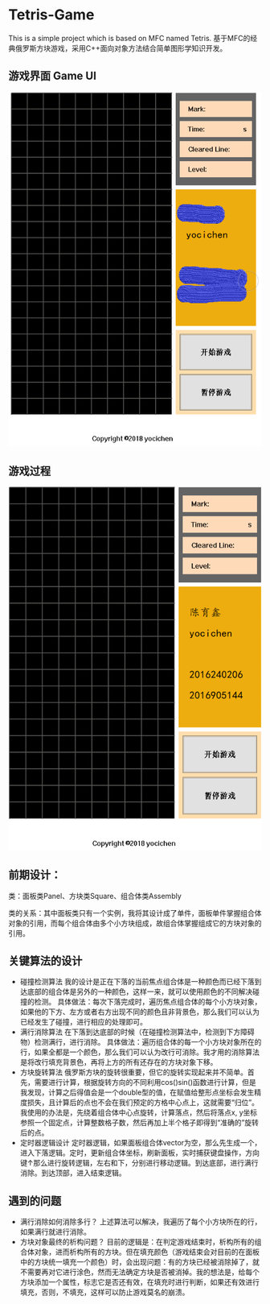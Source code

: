 # Tetris-Game
This is a simple project which is based on MFC named Tetris.
基于MFC的经典俄罗斯方块游戏，采用C++面向对象方法结合简单图形学知识开发。

## 游戏界面 Game UI
![游戏界面](https://github.com/yocichenyx/Tetris-Game/blob/master/界面.png)

## 游戏过程
![Watch the video](https://github.com/yocichenyx/Tetris-Game/blob/master/GIF.gif)

## 前期设计：
类：面板类Panel、方块类Square、组合体类Assembly

类的关系：其中面板类只有一个实例，我将其设计成了单件，面板单件掌握组合体对象的引用，而每个组合体由多个小方块组成，故组合体掌握组成它的方块对象的引用。

## 关键算法的设计
- 碰撞检测算法
我的设计是正在下落的当前焦点组合体是一种颜色而已经下落到达底部的组合体是另外的一种颜色，这样一来，就可以使用颜色的不同解决碰撞的检测。
具体做法：每次下落完成时，遍历焦点组合体的每个小方块对象，如果他的下方、左方或者右方出现不同的颜色且非背景色，那么我们可以认为已经发生了碰撞，进行相应的处理即可。
- 满行消除算法
在下落到达底部的时候（在碰撞检测算法中，检测到下方障碍物）检测满行，进行消除。
具体做法：遍历组合体的每一个小方块对象所在的行，如果全都是一个颜色，那么我们可以认为改行可消除。我才用的消除算法是将改行填充背景色，再将上方的所有还存在的方块对象下移。
- 方块旋转算法
俄罗斯方块的旋转很重要，但它的旋转实现起来并不简单。首先，需要进行计算，根据旋转方向的不同利用cos()sin()函数进行计算，但是我发现，计算之后得值会是一个double型的值，在赋值给整形点坐标会发生精度损失，且计算后的点也不会在我们预定的方格中心点上，这就需要“归位”。我使用的办法是，先绕着组合体中心点旋转，计算落点，然后将落点x, y坐标参照一个固定点，计算整数格子数，然后再加上半个格子即得到“准确的”旋转后的点。
- 定时器逻辑设计
定时器逻辑，如果面板组合体vector为空，那么先生成一个，进入下落逻辑。定时，更新组合体坐标，刷新面板，实时捕获键盘操作，方向键↑那么进行旋转逻辑，左右和下，分别进行移动逻辑。到达底部，进行满行消除。到达顶部，进入结束逻辑。

## 遇到的问题
- 满行消除如何消除多行？
上述算法可以解决，我遍历了每个小方块所在的行，如果满行就进行消除。
- 方块对象最终的析构问题？
目前的逻辑是：在判定游戏结束时，析构所有的组合体对象，进而析构所有的方块。但在填充颜色（游戏结束会对目前的在面板中的方块统一填充一个颜色）时，会出现问题：有的方块已经被消除掉了，就不需要再对它进行涂色，然而无法确定方块是否被消掉。我的想法是，给每个方块添加一个属性，标志它是否还有效，在填充时进行判断，如果还有效进行填充，否则，不填充，这样可以防止游戏莫名的崩溃。

